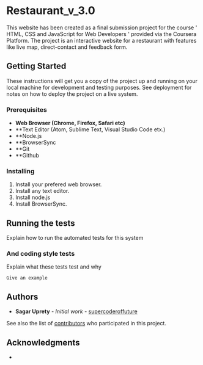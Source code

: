 # Restaurant_v_3.0

This website has been created as a final submission project for the course ' HTML, CSS and JavaScript for Web Developers ' provided via the Coursera Platform.
The project is an interactive website for a restaurant with features like live map, direct-contact and feedback form.

## Getting Started

These instructions will get you a copy of the project up and running on your local machine for development and testing purposes. See deployment for notes on how to deploy the project on a live system.

### Prerequisites

* **Web Browser (Chrome, Firefox, Safari etc)**
* **Text Editor (Atom, Sublime Text, Visual Studio Code etx.)
* **Node.js
* **BrowserSync
* **Git
* **Github

### Installing

1) Install your prefered web browser.
2) Install any text editor.
3) Install node.js 
4) Install BrowserSync.

## Running the tests

Explain how to run the automated tests for this system


### And coding style tests

Explain what these tests test and why

```
Give an example
```

## Authors

* **Sagar Uprety** - *Initial work* - [supercoderoffuture](https://github.com/supercoderoffuture)

See also the list of [contributors](https://github.com/supercoderoffuture/Restaurant_v_3.0/graphs/contributors) who participated in this project.

## Acknowledgments

* 


